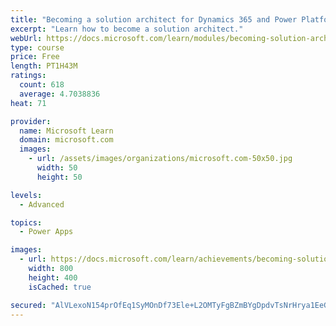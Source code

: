 ```yaml
---
title: "Becoming a solution architect for Dynamics 365 and Power Platform"
excerpt: "Learn how to become a solution architect."
webUrl: https://docs.microsoft.com/learn/modules/becoming-solution-architect/
type: course
price: Free
length: PT1H43M
ratings:
  count: 618
  average: 4.7038836
heat: 71

provider:
  name: Microsoft Learn
  domain: microsoft.com
  images:
    - url: /assets/images/organizations/microsoft.com-50x50.jpg
      width: 50
      height: 50

levels:
  - Advanced

topics:
  - Power Apps

images:
  - url: https://docs.microsoft.com/learn/achievements/becoming-solution-architect-social.png
    width: 800
    height: 400
    isCached: true

secured: "AlVLexoN154prOfEq1SyMOnDf73Ele+L2OMTyFgBZmBYgDpdvTsNrHrya1EeGE2TLZH1KY2N3unDBuI2kznITDa/W514hNbhZ0tq4ZH9BhfEs4l+uZLR18FRA82A10a4gXV06lH+5pX+ZfgYAxGSAj/mL/N0fe5UF3DCe6RW/Xbm76FCnQEF3ov4EKEUD3p4wQL2WBnvOBSWtZUHZ55+qP0pCmjWU9qkexkDOr2Z6wiBcPKwFbuHOJ1gs2czkq9u0IR6Q/x2FPA/oPMCLWLUDjRTFefWYnj7a3kwiMjYBAUj2RTvxMWKQHB7GqS2ke6ZcrcYrDE5DuaHYZE4D5tFTeazZTLPt55+8e1bhgxMV+koBH/Ft3o4QRyT4kpmUo4OYd0sm+7UC/y/jOZMLSYUOA==;gNKumAN9Fe1QOkAOUP1xbg=="
---
```


